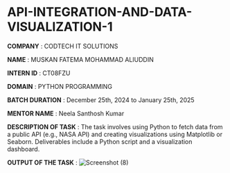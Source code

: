 # API-INTEGRATION-AND-DATA-VISUALIZATION-1

**COMPANY** : CODTECH IT SOLUTIONS

**NAME** : MUSKAN FATEMA MOHAMMAD ALIUDDIN

**INTERN ID** : CT08FZU

**DOMAIN** : PYTHON PROGRAMMING

**BATCH DURATION** : December 25th, 2024 to January 25th, 2025

**MENTOR NAME** : Neela Santhosh Kumar

**DESCRIPTION OF TASK** : The task involves using Python to fetch data from a public API (e.g., NASA API) and creating visualizations using Matplotlib or Seaborn. Deliverables include a Python script and a visualization dashboard.

**OUTPUT OF THE TASK** : ![Screenshot (8)](https://github.com/user-attachments/assets/f0354ffb-da0b-4248-8181-e4430895ebeb)



